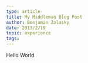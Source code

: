 ```yaml
--- 
type: article
title: My Middleman Blog Post
author: Benjamin Zalasky
date: 2013/2/19
topic: experience
tags:
---
```


Hello World